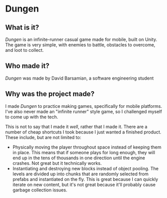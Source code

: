 # Dungen

## What is it?
*Dungen* is an infinite-runner casual game made for mobile, built on Unity. The game is very simple, with enemies to battle, obstacles to overcome, and loot to collect.

## Who made it?
*Dungen* was made by David Barsamian, a software engineering student

## Why was the project made?
I made *Dungen* to practice making games, specifically for mobile platforms. I've also never made an "infinite runner" style game, so I challenged myself to come up with the tech.

This is not to say that I made it *well*, rather that I made it. There are a number of cheap shortcuts I took because I just wanted a finished product. These include, but are not limited to:
* Physically moving the player throughout space instead of keeping them in place. This means that if someone plays for long enough, they will end up in the tens of thousands in one direction until the engine crashes. Not great but it technically works.
* Instantiating and destroying new blocks instead of object pooling. The levels are divided up into chunks that are randomly selected from prefabs and instantiated on the fly. This is great because I can quickly iterate on new content, but it's not great because it'll probably cause garbage collection issues.
